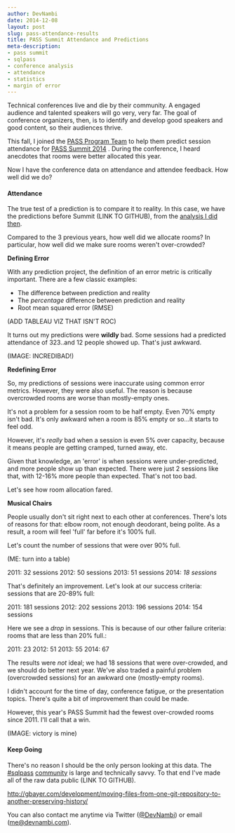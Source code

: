 ```yaml
---
author: DevNambi
date: 2014-12-08
layout: post
slug: pass-attendance-results
title: PASS Summit Attendance and Predictions
meta-description: 
- pass summit
- sqlpass
- conference analysis
- attendance
- statistics
- margin of error
---
```


Technical conferences live and die by their community. A engaged audience and talented speakers will go very, very far. The goal of conference organizers, then, is to identify and develop good speakers and good content, so their audiences thrive. 

This fall, I joined the [PASS Program Team](http://www.sqlpass.org/community/speakerresource.aspx) to help them predict session attendance for [PASS Summit 2014](http://www.sqlpass.org/summit/2014/Home.aspx) . During the conference, I heard anecdotes that rooms were better allocated this year. 

Now I have the conference data on attendance and attendee feedback. How well did we do?


#### Attendance

The true test of a prediction is to compare it to reality. In this case, we have the predictions before Summit (LINK TO GITHUB), from the [analysis I did then](http://devnambi.com/2014/pass-attendance/). 

Compared to the 3 previous years, how well did we allocate rooms? In particular, how well did we make sure rooms weren't over-crowded?


**Defining Error**

With any prediction project, the definition of an error metric is critically important. There are a few classic examples:

* The difference between prediction and reality
* The *percentage* difference between prediction and reality
* Root mean squared error (RMSE)

(ADD TABLEAU VIZ THAT ISN'T ROC)

It turns out my predictions were **wildly** bad. Some sessions had a predicted attendance of 323..and 12 people showed up. That's just awkward.

(IMAGE: INCREDIBAD!)


**Redefining Error**

So, my predictions of sessions were inaccurate using common error metrics. However, they were also useful. The reason is because overcrowded rooms are worse than mostly-empty ones.

It's not a problem for a session room to be half empty. Even 70% empty isn't bad. It's only awkward when a room is 85% empty or so...it starts to feel odd.

However, it's *really* bad when a session is even 5% over capacity, because it means people are getting cramped, turned away, etc. 

Given that knowledge, an 'error' is when sessions were under-predicted, and more people show up than expected. There were just 2 sessions like that, with 12-16% more people than expected. That's not too bad.

Let's see how room allocation fared.

**Musical Chairs**

People usually don't sit right next to each other at conferences. There's lots of reasons for that: elbow room, not enough deodorant, being polite. As a result, a room will feel 'full' far before it's 100% full.

Let's count the number of sessions that were over 90% full. 

(ME: turn into a table)

2011: 32 sessions
2012: 50 sessions
2013: 51 sessions
2014: *18 sessions*

That's definitely an improvement. Let's look at our success criteria: sessions that are 20-89% full:

2011: 181 sessions
2012: 202 sessions
2013: 196 sessions
2014: 154 sessions

Here we see a *drop* in sessions. This is because of our other failure criteria: rooms that are less than 20% full.:

2011: 23
2012: 51
2013: 55
2014: 67

The results were *not* ideal; we had 18 sessions that were over-crowded, and we should do better next year. We've also traded a painful problem (overcrowded sessions) for an awkward one (mostly-empty rooms).

I didn't account for the time of day, conference fatigue, or the presentation topics. There's quite a bit of improvement than could be made. 

However, this year's PASS Summit had the fewest over-crowded rooms since 2011. I'll call that a win.

(IMAGE: victory is mine)

#### Keep Going

There's no reason I should be the only person looking at this data.  The [#sqlpass](https://twitter.com/search?q=%23sqlpass&src=typd) [community](https://twitter.com/search?q=%23sqlfamily&src=typd) is large and technically savvy. To that end I've made all of the raw data public (LINK TO GITHUB).

http://gbayer.com/development/moving-files-from-one-git-repository-to-another-preserving-history/

You can also contact me anytime via Twitter ([@DevNambi](https://twitter.com/DevNambi)) or email (me@devnambi.com). 